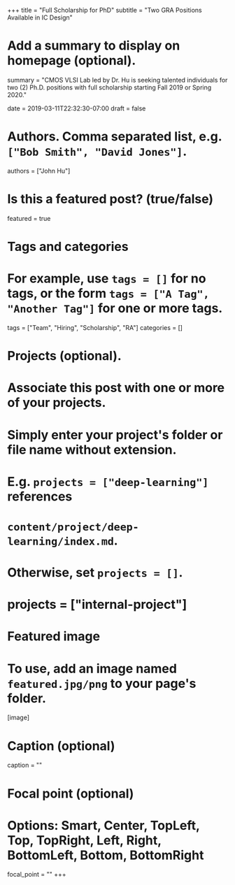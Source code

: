 +++
title = "Full Scholarship for PhD"
subtitle = "Two GRA Positions Available in IC Design"

# Add a summary to display on homepage (optional).
summary = "CMOS VLSI Lab led by Dr. Hu is seeking talented individuals for two (2) Ph.D. positions with full scholarship starting Fall 2019 or Spring 2020."

date = 2019-03-11T22:32:30-07:00
draft = false

# Authors. Comma separated list, e.g. `["Bob Smith", "David Jones"]`.
authors = ["John Hu"]

# Is this a featured post? (true/false)
featured = true

# Tags and categories
# For example, use `tags = []` for no tags, or the form `tags = ["A Tag", "Another Tag"]` for one or more tags.
tags = ["Team", "Hiring", "Scholarship", "RA"]
categories = []

# Projects (optional).
#   Associate this post with one or more of your projects.
#   Simply enter your project's folder or file name without extension.
#   E.g. `projects = ["deep-learning"]` references
#   `content/project/deep-learning/index.md`.
#   Otherwise, set `projects = []`.
# projects = ["internal-project"]

# Featured image
# To use, add an image named `featured.jpg/png` to your page's folder.
[image]
  # Caption (optional)
  caption = ""

  # Focal point (optional)
  # Options: Smart, Center, TopLeft, Top, TopRight, Left, Right, BottomLeft, Bottom, BottomRight
  focal_point = ""
+++
